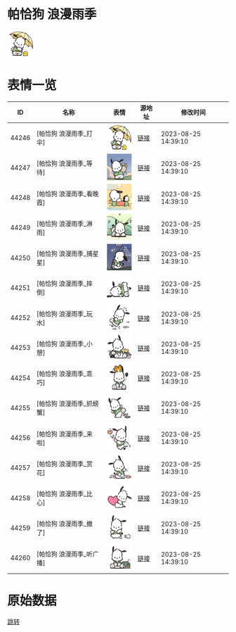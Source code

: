 # 帕恰狗 浪漫雨季

<img src="./cover.png" height="60" alt="cover" />

# 表情一览

|ID|名称|表情|源地址|修改时间|
|----|----|----|----|----|
|44246|[帕恰狗 浪漫雨季_打伞]|<img src="./pic/044246_%5B帕恰狗 浪漫雨季_打伞%5D.png" height="60" alt="打伞"/>|[链接](https://i0.hdslb.com/bfs/garb/1fa26e1b0058ee43f7f5cae457191ede0297e391.png)|2023-08-25 14:39:10|
|44247|[帕恰狗 浪漫雨季_等待]|<img src="./pic/044247_%5B帕恰狗 浪漫雨季_等待%5D.png" height="60" alt="等待"/>|[链接](https://i0.hdslb.com/bfs/garb/2c1840f53eb781203efe6dc7e85d3aac8d8900e0.png)|2023-08-25 14:39:10|
|44248|[帕恰狗 浪漫雨季_看晚霞]|<img src="./pic/044248_%5B帕恰狗 浪漫雨季_看晚霞%5D.png" height="60" alt="看晚霞"/>|[链接](https://i0.hdslb.com/bfs/garb/4188880b85b79a1b73586f1c924e20bd06150fe6.png)|2023-08-25 14:39:10|
|44249|[帕恰狗 浪漫雨季_淋雨]|<img src="./pic/044249_%5B帕恰狗 浪漫雨季_淋雨%5D.png" height="60" alt="淋雨"/>|[链接](https://i0.hdslb.com/bfs/garb/0f8f8cfbe00ad122851275e585784ac27c3902ca.png)|2023-08-25 14:39:10|
|44250|[帕恰狗 浪漫雨季_捕星星]|<img src="./pic/044250_%5B帕恰狗 浪漫雨季_捕星星%5D.png" height="60" alt="捕星星"/>|[链接](https://i0.hdslb.com/bfs/garb/db7bfcb938be43b87bd660a2a6e1a03998b73c89.png)|2023-08-25 14:39:10|
|44251|[帕恰狗 浪漫雨季_摔倒]|<img src="./pic/044251_%5B帕恰狗 浪漫雨季_摔倒%5D.png" height="60" alt="摔倒"/>|[链接](https://i0.hdslb.com/bfs/garb/a7cd32e52e05868f884d1c1b0e7e251a3ba42944.png)|2023-08-25 14:39:10|
|44252|[帕恰狗 浪漫雨季_玩水]|<img src="./pic/044252_%5B帕恰狗 浪漫雨季_玩水%5D.png" height="60" alt="玩水"/>|[链接](https://i0.hdslb.com/bfs/garb/857132f1f2140b0bb3ae7dc1f0a6747098bd025f.png)|2023-08-25 14:39:10|
|44253|[帕恰狗 浪漫雨季_小憩]|<img src="./pic/044253_%5B帕恰狗 浪漫雨季_小憩%5D.png" height="60" alt="小憩"/>|[链接](https://i0.hdslb.com/bfs/garb/2dc5293415d42b1c200ec97be85ead7394ae6c07.png)|2023-08-25 14:39:10|
|44254|[帕恰狗 浪漫雨季_乖巧]|<img src="./pic/044254_%5B帕恰狗 浪漫雨季_乖巧%5D.png" height="60" alt="乖巧"/>|[链接](https://i0.hdslb.com/bfs/garb/c014a9aa0aab25554e93ac3b5607ac5ee9d69031.png)|2023-08-25 14:39:10|
|44255|[帕恰狗 浪漫雨季_抓螃蟹]|<img src="./pic/044255_%5B帕恰狗 浪漫雨季_抓螃蟹%5D.png" height="60" alt="抓螃蟹"/>|[链接](https://i0.hdslb.com/bfs/garb/b65858b852f70ea7e4c2a1837d6e4c0963bd4527.png)|2023-08-25 14:39:10|
|44256|[帕恰狗 浪漫雨季_来啦]|<img src="./pic/044256_%5B帕恰狗 浪漫雨季_来啦%5D.png" height="60" alt="来啦"/>|[链接](https://i0.hdslb.com/bfs/garb/c38382cc911b4dc54600d99133b8d8ed2b0a7f4f.png)|2023-08-25 14:39:10|
|44257|[帕恰狗 浪漫雨季_赏花]|<img src="./pic/044257_%5B帕恰狗 浪漫雨季_赏花%5D.png" height="60" alt="赏花"/>|[链接](https://i0.hdslb.com/bfs/garb/3361345070446e911e6a3bd01a7e26b182067dc9.png)|2023-08-25 14:39:10|
|44258|[帕恰狗 浪漫雨季_比心]|<img src="./pic/044258_%5B帕恰狗 浪漫雨季_比心%5D.png" height="60" alt="比心"/>|[链接](https://i0.hdslb.com/bfs/garb/f85486b4d49e8982a4a1b949ffa6cabf799295cd.png)|2023-08-25 14:39:10|
|44259|[帕恰狗 浪漫雨季_撤了]|<img src="./pic/044259_%5B帕恰狗 浪漫雨季_撤了%5D.png" height="60" alt="撤了"/>|[链接](https://i0.hdslb.com/bfs/garb/8c5a9e928034a76c68a79bcc6b5a39d269f1b416.png)|2023-08-25 14:39:10|
|44260|[帕恰狗 浪漫雨季_听广播]|<img src="./pic/044260_%5B帕恰狗 浪漫雨季_听广播%5D.png" height="60" alt="听广播"/>|[链接](https://i0.hdslb.com/bfs/garb/2fb8eb0ebfbedca7f2d5288b38a8918d822e97fa.png)|2023-08-25 14:39:10|

# 原始数据

[跳转](./raw.json)

